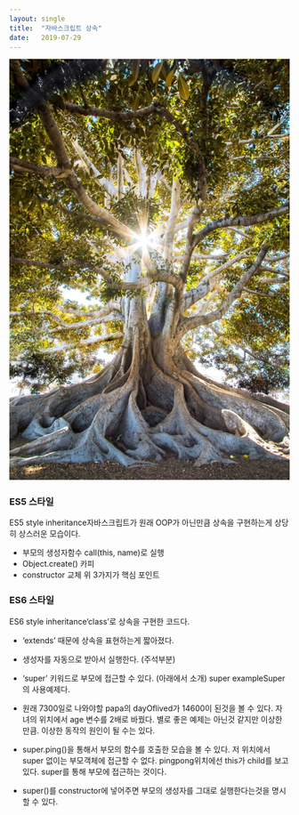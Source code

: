 ```yaml
---
layout:	single
title:	"자바스크립트 상속"
date:	2019-07-29
---
```


  
![](/img/1*EtN-yZX5QHA7auFWRwKzLw.jpeg)
### **ES5 스타일**

ES5 style inheritance자바스크립트가 원래 OOP가 아닌만큼 상속을 구현하는게 상당히 상스러운 모습이다.

* 부모의 생성자함수 call(this, name)로 실행
* Object.create() 카피
* constructor 교체
위 3가지가 핵심 포인트

### **ES6 스타일**

ES6 style inheritance‘class’로 상속을 구현한 코드다.

* ‘extends’ 때문에 상속을 표현하는게 짧아졌다.
* 생성자를 자동으로 받아서 실행한다. (주석부분)
* ‘super’ 키워드로 부모에 접근할 수 있다. (아래에서 소개)
super exampleSuper의 사용예제다.

* 원래 7300일로 나와야할 papa의 dayOflived가 14600이 된것을 볼 수 있다. 자녀의 위치에서 age 변수를 2배로 바꿨다. 별로 좋은 예제는 아닌것 같지만 이상한 만큼. 이상한 동작의 원인이 될 수는 있다.
* super.ping()을 통해서 부모의 함수를 호출한 모습을 볼 수 있다. 저 위치에서 super 없이는 부모객체에 접근할 수 없다. pingpong위치에선 this가 child를 보고 있다. super를 통해 부모에 접근하는 것이다.
* super()를 constructor에 넣어주면 부모의 생성자를 그대로 실행한다는것을 명시할 수 있다.
  